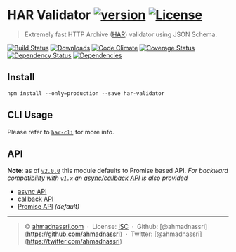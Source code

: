 HAR Validator [![version](https://img.shields.io/npm/v/har-validator.svg?style=flat-square)](https://www.npmjs.com/package/har-validator) [![License](https://img.shields.io/github/license/ahmadnassri/har-validator.svg?style=flat-square)](http://choosealicense.com/licenses/isc/)
======================================================================================================================================================================================================================================================================================

> Extremely fast HTTP Archive ([HAR](https://github.com/ahmadnassri/har-spec/blob/master/versions/1.2.md)) validator using JSON Schema.

[![Build Status](https://img.shields.io/travis/ahmadnassri/har-validator.svg?style=flat-square)](https://travis-ci.org/ahmadnassri/har-validator) [![Downloads](https://img.shields.io/npm/dm/har-validator.svg?style=flat-square)](https://www.npmjs.com/package/har-validator) [![Code Climate](https://img.shields.io/codeclimate/github/ahmadnassri/har-validator.svg?style=flat-square)](https://codeclimate.com/github/ahmadnassri/har-validator) [![Coverage Status](https://img.shields.io/codeclimate/coverage/github/ahmadnassri/har-validator.svg?style=flat-square)](https://codeclimate.com/github/ahmadnassri/har-validator) [![Dependency Status](https://dependencyci.com/github/ahmadnassri/har-validator/badge?style=flat-square)](https://dependencyci.com/github/ahmadnassri/har-validator) [![Dependencies](https://img.shields.io/david/ahmadnassri/har-validator.svg?style=flat-square)](https://david-dm.org/ahmadnassri/har-validator)

Install
-------

    npm install --only=production --save har-validator

CLI Usage
---------

Please refer to [`har-cli`](https://github.com/ahmadnassri/har-cli) for more info.

API
---

**Note**: as of [`v2.0.0`](https://github.com/ahmadnassri/har-validator/releases/tag/v2.0.0) this module defaults to Promise based API. *For backward compatibility with `v1.x` an [async/callback API](docs/async.md) is also provided*

-   [async API](docs/async.md)
-   [callback API](docs/async.md)
-   [Promise API](docs/promise.md) *(default)*

------------------------------------------------------------------------

> :copyright: [ahmadnassri.com](https://www.ahmadnassri.com/)  ·  License: [ISC](http://choosealicense.com/licenses/isc/)  ·  Github: <span class="citation" data-cites="ahmadnassri">\[@ahmadnassri\]</span>(https://github.com/ahmadnassri)  ·  Twitter: <span class="citation" data-cites="ahmadnassri">\[@ahmadnassri\]</span>(https://twitter.com/ahmadnassri)
